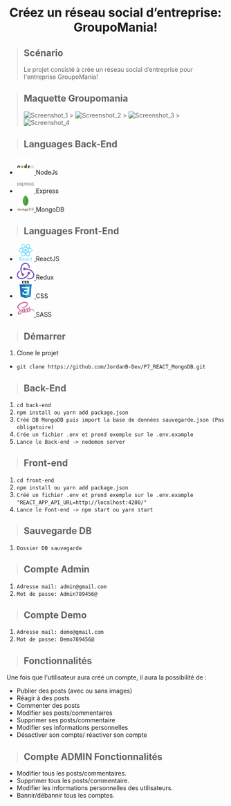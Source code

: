<h1 align="center">
 Créez un réseau social d’entreprise: GroupoMania!
</h1>

> ## **Scénario**
>
> Le projet consisté à crée un réseau social d’entreprise pour l'entreprise GroupoMania!

> ## **Maquette Groupomania**
>
> ![Screenshot_1](https://user-images.githubusercontent.com/101954241/204126945-8f07fc66-ad14-4557-992e-6b2b9a878808.png) > ![Screenshot_2](https://user-images.githubusercontent.com/101954241/204126949-f47063cc-02ee-4a1f-832c-f9e50c44ac53.png) > ![Screenshot_3](https://user-images.githubusercontent.com/101954241/204126953-a812bb40-c70a-42db-8ab2-6838ef8b56b5.png) > ![Screenshot_4](https://user-images.githubusercontent.com/101954241/204126958-bc0fad00-0fe4-43f9-99aa-27783e5220fe.png)

> ## **Languages Back-End**

- <a href="https://nodejs.org" target="_blank" rel="noreferrer"> <img src="https://raw.githubusercontent.com/devicons/devicon/master/icons/nodejs/nodejs-original-wordmark.svg" alt="nodejs" width="40" height="40"/> </a> NodeJs
- <a href="https://expressjs.com" target="_blank" rel="noreferrer"> <img src="https://raw.githubusercontent.com/devicons/devicon/master/icons/express/express-original-wordmark.svg" alt="express" width="40" height="40"/> </a> Express
- <a href="https://www.mongodb.com/" target="_blank" rel="noreferrer"> <img src="https://raw.githubusercontent.com/devicons/devicon/master/icons/mongodb/mongodb-original-wordmark.svg" alt="mongodb" width="40" height="40"/> </a> MongoDB

> ## **Languages Front-End**

- <a href="https://reactjs.org/" target="_blank" rel="noreferrer"> <img src="https://raw.githubusercontent.com/devicons/devicon/master/icons/react/react-original-wordmark.svg" alt="react" width="40" height="40"/> </a> ReactJS
- <a href="https://redux.js.org" target="_blank" rel="noreferrer"> <img src="https://raw.githubusercontent.com/devicons/devicon/master/icons/redux/redux-original.svg" alt="redux" width="40" height="40"/> </a> Redux
- <a href="https://www.w3schools.com/css/" target="_blank" rel="noreferrer"> <img src="https://raw.githubusercontent.com/devicons/devicon/master/icons/css3/css3-original-wordmark.svg" alt="css3" width="40" height="40"/> </a> CSS
- <a href="https://sass-lang.com" target="_blank" rel="noreferrer"> <img src="https://raw.githubusercontent.com/devicons/devicon/master/icons/sass/sass-original.svg" alt="sass" width="40" height="40"/> </a> SASS

> ## **Démarrer**

1. Clone le projet

- `git clone https://github.com/JordanB-Dev/P7_REACT_MongoDB.git`

> ## **Back-End**

1. `cd back-end`
2. `npm install ou yarn add package.json`
3. `Créé DB MongoDB puis import la base de données sauvegarde.json (Pas obligatoire)`
4. `Crée un fichier .env et prend exemple sur le .env.example`
5. `Lance le Back-end -> nodemon server`

> ## **Front-end**

1. `cd front-end`
2. `npm install ou yarn add package.json`
3. `Créé un fichier .env et prend exemple sur le .env.example "REACT_APP_API_URL=http://localhost:4200/"`
4. `Lance le Font-end -> npm start ou yarn start`

> ## **Sauvegarde DB**

1. `Dossier DB sauvegarde`

> ## **Compte Admin**

1. `Adresse mail: admin@gmail.com`
2. `Mot de passe: Admin789456@`

> ## **Compte Demo**

1. `Adresse mail: demo@gmail.com`
2. `Mot de passe: Demo789456@`

> ## **Fonctionnalités**

Une fois que l'utilisateur aura créé un compte, il aura la possibilité de :

- Publier des posts (avec ou sans images)
- Réagir à des posts
- Commenter des posts
- Modifier ses posts/commentaires
- Supprimer ses posts/commentaire
- Modifier ses informations personnelles
- Désactiver son compte/ réactiver son compte

> ## **Compte ADMIN Fonctionnalités**

- Modifier tous les posts/commentaires.
- Supprimer tous les posts/commentaire.
- Modifier les informations personnelles des utilisateurs.
- Bannir/débannir tous les comptes.

